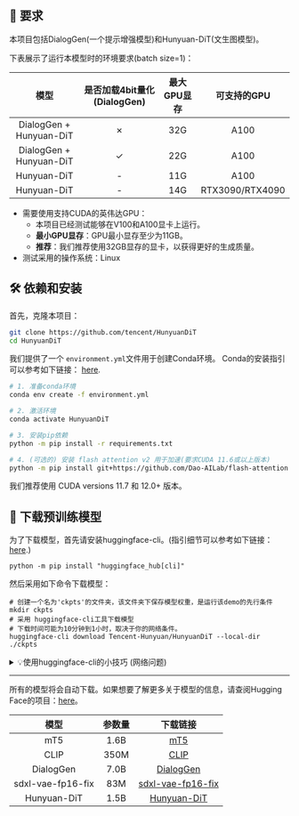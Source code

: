 ## 📜 要求
本项目包括DialogGen(一个提示增强模型)和Hunyuan-DiT(文生图模型)。

下表展示了运行本模型时的环境要求(batch size=1)：

|        模型                | 是否加载4bit量化(DialogGen) |   最大GPU显存   |      可支持的GPU      |
|:------------------------:|:---------------------:|:-----------:|:-----------------:|
| DialogGen + Hunyuan-DiT  |       &#x2717;        |     32G     |       A100        |
| DialogGen + Hunyuan-DiT  |       &#x2713;        |     22G     |       A100        |
|       Hunyuan-DiT        |           -           |     11G     |       A100        |
|       Hunyuan-DiT        |           -           |     14G     |  RTX3090/RTX4090  |

*  需要使用支持CUDA的英伟达GPU：
   * 本项目已经测试能够在V100和A100显卡上运行。
   * **最小GPU显存**：GPU最小显存至少为11GB。
   * **推荐**：我们推荐使用32GB显存的显卡，以获得更好的生成质量。
*  测试采用的操作系统：Linux

## 🛠️ 依赖和安装

首先，克隆本项目：
```bash
git clone https://github.com/tencent/HunyuanDiT
cd HunyuanDiT
```


我们提供了一个 `environment.yml`文件用于创建Conda环境。
Conda的安装指引可以参考如下链接： [here](https://docs.anaconda.com/free/miniconda/index.html).


```bash
# 1. 准备conda环境
conda env create -f environment.yml

# 2. 激活环境
conda activate HunyuanDiT

# 3. 安装pip依赖
python -m pip install -r requirements.txt

# 4. (可选的) 安装 flash attention v2 用于加速(要求CUDA 11.6或以上版本)
python -m pip install git+https://github.com/Dao-AILab/flash-attention.git@v2.1.2.post3
```

我们推荐使用 CUDA versions 11.7 和 12.0+ 版本。



## 🧱 下载预训练模型
为了下载模型，首先请安装huggingface-cli。(指引细节可以参考如下链接：[here](https://huggingface.co/docs/huggingface_hub/guides/cli).)

```shell
python -m pip install "huggingface_hub[cli]"
```

然后采用如下命令下载模型：

```shell
# 创建一个名为'ckpts'的文件夹，该文件夹下保存模型权重，是运行该demo的先行条件
mkdir ckpts
# 采用 huggingface-cli工具下载模型
# 下载时间可能为10分钟到1小时，取决于你的网络条件。
huggingface-cli download Tencent-Hunyuan/HunyuanDiT --local-dir ./ckpts
```


<details>
<summary>💡使用huggingface-cli的小技巧 (网络问题)</summary>

##### 1. 使用 HF 镜像

如果在中国境内的下载速度较慢，你可以使用镜像加速下载过程，例如
```shell
HF_ENDPOINT=https://hf-mirror.com huggingface-cli download Tencent-Hunyuan/HunyuanDiT --local-dir ./ckpts
```

##### 2. 重新下载

`huggingface-cli` 支持重新下载。如果下载过程被中断，你只需要重新运行下载命令，恢复下载进程。

注意：如果在下载过程中发生类似`No such file or directory: 'ckpts/.huggingface/.gitignore.lock'`的错误，你可以忽略这个错误，
并重新执行以下命令： `huggingface-cli download Tencent-Hunyuan/HunyuanDiT --local-dir ./ckpts`

</details>

---

所有的模型将会自动下载。如果想要了解更多关于模型的信息，请查阅Hugging Face的项目：[here](https://huggingface.co/Tencent-Hunyuan/HunyuanDiT)。

|       模型       |  参数量   |                                             下载链接                                              |
|:------------------:|:------:|:-------------------------------------------------------------------------------------------------------:|
|        mT5         |  1.6B  |               [mT5](https://huggingface.co/Tencent-Hunyuan/HunyuanDiT/tree/main/t2i/mt5)                |
|        CLIP        |  350M  |        [CLIP](https://huggingface.co/Tencent-Hunyuan/HunyuanDiT/tree/main/t2i/clip_text_encoder)        |
|     DialogGen      |  7.0B  |           [DialogGen](https://huggingface.co/Tencent-Hunyuan/HunyuanDiT/tree/main/dialoggen)            |
| sdxl-vae-fp16-fix  |  83M   | [sdxl-vae-fp16-fix](https://huggingface.co/Tencent-Hunyuan/HunyuanDiT/tree/main/t2i/sdxl-vae-fp16-fix)  |
|    Hunyuan-DiT     |  1.5B  |          [Hunyuan-DiT](https://huggingface.co/Tencent-Hunyuan/HunyuanDiT/tree/main/t2i/model)           |




